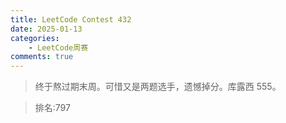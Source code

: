 ```yaml
---
title: LeetCode Contest 432
date: 2025-01-13
categories:
    - LeetCode周赛
comments: true
---
```


>终于熬过期末周。可惜又是两题选手，遗憾掉分。库露西 555。

>排名:797

<!-- more -->
